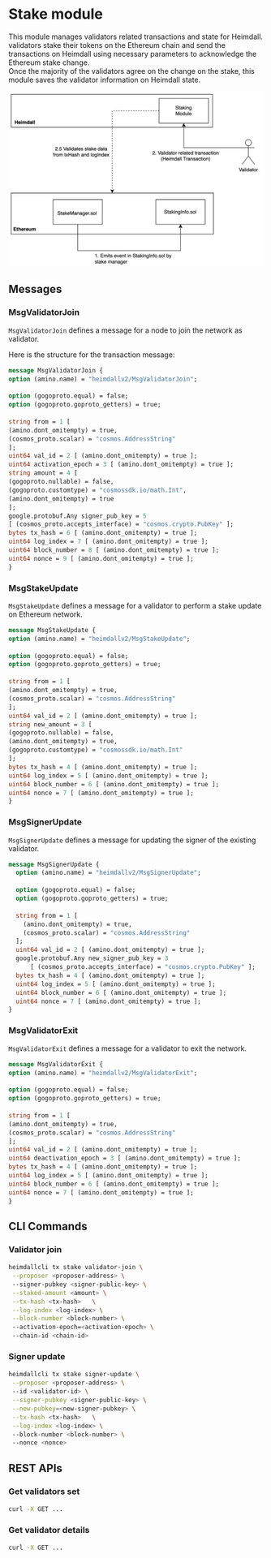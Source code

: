 [//]: # (TODO HV2: https://polygon.atlassian.net/browse/POS-2757)

# Stake module

This module manages validators related transactions and state for Heimdall.  
validators stake their tokens on the Ethereum chain and send the transactions on Heimdall using necessary parameters to acknowledge the Ethereum stake change.  
Once the majority of the validators agree on the change on the stake, this module saves the validator information on Heimdall state.  

![Stake Flow.png](stake_flow.png)

## Messages

### MsgValidatorJoin

`MsgValidatorJoin` defines a message for a node to join the network as validator.

Here is the structure for the transaction message:

```protobuf
message MsgValidatorJoin {
option (amino.name) = "heimdallv2/MsgValidatorJoin";

option (gogoproto.equal) = false;
option (gogoproto.goproto_getters) = true;

string from = 1 [
(amino.dont_omitempty) = true,
(cosmos_proto.scalar) = "cosmos.AddressString"
];
uint64 val_id = 2 [ (amino.dont_omitempty) = true ];
uint64 activation_epoch = 3 [ (amino.dont_omitempty) = true ];
string amount = 4 [
(gogoproto.nullable) = false,
(gogoproto.customtype) = "cosmossdk.io/math.Int",
(amino.dont_omitempty) = true
];
google.protobuf.Any signer_pub_key = 5
[ (cosmos_proto.accepts_interface) = "cosmos.crypto.PubKey" ];
bytes tx_hash = 6 [ (amino.dont_omitempty) = true ];
uint64 log_index = 7 [ (amino.dont_omitempty) = true ];
uint64 block_number = 8 [ (amino.dont_omitempty) = true ];
uint64 nonce = 9 [ (amino.dont_omitempty) = true ];
}
```

### MsgStakeUpdate

`MsgStakeUpdate` defines a message for a validator to perform a stake update on Ethereum network.

```protobuf
message MsgStakeUpdate {
option (amino.name) = "heimdallv2/MsgStakeUpdate";

option (gogoproto.equal) = false;
option (gogoproto.goproto_getters) = true;

string from = 1 [
(amino.dont_omitempty) = true,
(cosmos_proto.scalar) = "cosmos.AddressString"
];
uint64 val_id = 2 [ (amino.dont_omitempty) = true ];
string new_amount = 3 [
(gogoproto.nullable) = false,
(amino.dont_omitempty) = true,
(gogoproto.customtype) = "cosmossdk.io/math.Int"
];
bytes tx_hash = 4 [ (amino.dont_omitempty) = true ];
uint64 log_index = 5 [ (amino.dont_omitempty) = true ];
uint64 block_number = 6 [ (amino.dont_omitempty) = true ];
uint64 nonce = 7 [ (amino.dont_omitempty) = true ];
}
```

### MsgSignerUpdate

`MsgSignerUpdate` defines a message for updating the signer of the existing validator.

```protobuf
message MsgSignerUpdate {
  option (amino.name) = "heimdallv2/MsgSignerUpdate";

  option (gogoproto.equal) = false;
  option (gogoproto.goproto_getters) = true;

  string from = 1 [
    (amino.dont_omitempty) = true,
    (cosmos_proto.scalar) = "cosmos.AddressString"
  ];
  uint64 val_id = 2 [ (amino.dont_omitempty) = true ];
  google.protobuf.Any new_signer_pub_key = 3
      [ (cosmos_proto.accepts_interface) = "cosmos.crypto.PubKey" ];
  bytes tx_hash = 4 [ (amino.dont_omitempty) = true ];
  uint64 log_index = 5 [ (amino.dont_omitempty) = true ];
  uint64 block_number = 6 [ (amino.dont_omitempty) = true ];
  uint64 nonce = 7 [ (amino.dont_omitempty) = true ];
}
```

### MsgValidatorExit

`MsgValidatorExit` defines a message for a validator to exit the network.

```protobuf
message MsgValidatorExit {
option (amino.name) = "heimdallv2/MsgValidatorExit";

option (gogoproto.equal) = false;
option (gogoproto.goproto_getters) = true;

string from = 1 [
(amino.dont_omitempty) = true,
(cosmos_proto.scalar) = "cosmos.AddressString"
];
uint64 val_id = 2 [ (amino.dont_omitempty) = true ];
uint64 deactivation_epoch = 3 [ (amino.dont_omitempty) = true ];
bytes tx_hash = 4 [ (amino.dont_omitempty) = true ];
uint64 log_index = 5 [ (amino.dont_omitempty) = true ];
uint64 block_number = 6 [ (amino.dont_omitempty) = true ];
uint64 nonce = 7 [ (amino.dont_omitempty) = true ];
}
```

## CLI Commands

### Validator join

```bash
heimdallcli tx stake validator-join \
 --proposer <proposer-address> \ 
 --signer-pubkey <signer-public-key> \
 --staked-amount <amount> \
 --tx-hash <tx-hash>   \
 --log-index <log-index> \
 --block-number <block-number> \ 
 --activation-epoch=<activation-epoch> \ 
 --chain-id <chain-id>
```

### Signer update

```bash
heimdallcli tx stake signer-update \
 --proposer <proposer-address> \ 
 --id <validator-id> \
 --signer-pubkey <signer-public-key> \
 --new-pubkey=<new-signer-pubkey> \
 --tx-hash <tx-hash>   \
 --log-index <log-index> \ 
 --block-number <block-number> \ 
 --nonce <nonce>
```

## REST APIs

### Get validators set

```bash
curl -X GET ...
```

### Get validator details

```bash
curl -X GET ...
```
